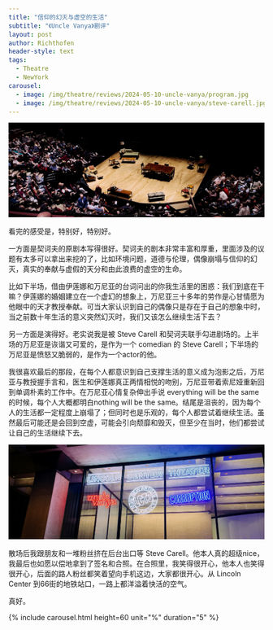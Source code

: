 ```yaml
---
title: "信仰的幻灭与虚空的生活"
subtitle: "《Uncle Vanya》剧评"
layout: post
author: Richthofen
header-style: text
tags:
  - Theatre
  - NewYork
carousel:
  - image: /img/theatre/reviews/2024-05-10-uncle-vanya/program.jpg
  - image: /img/theatre/reviews/2024-05-10-uncle-vanya/steve-carell.jpg
---
```


![2nd-half-stage](/img/theatre/reviews/2024-05-10-uncle-vanya/2nd-half-stage.jpg "2nd-half-stage")

看完的感受是，特别好，特别好。
	
一方面是契诃夫的原剧本写得很好。契诃夫的剧本非常丰富和厚重，里面涉及的议题有太多可以拿出来挖的了，比如环境问题，道德与伦理，偶像崩塌与信仰的幻灭，真实的奉献与虚假的天分和由此浪费的虚空的生命。
	
比如下半场，借由伊莲娜和万尼亚的台词问出的你我生活里的困惑：我们到底在干嘛？伊莲娜的婚姻建立在一个虚幻的想象上，万尼亚三十多年的劳作是心甘情愿为他眼中的天才教授奉献。可当大家认识到自己的偶像只是存在于自己的想象中时，当之前数十年生活的意义突然幻灭时，我们又该怎么继续生活下去？
	
另一方面是演得好。老实说我是被 Steve Carell 和契诃夫联手勾进剧场的。上半场的万尼亚是诙谐又可爱的，是作为一个 comedian 的 Steve Carell；下半场的万尼亚是愤怒又脆弱的，是作为一个actor的他。
	
我很喜欢最后的那段，在每个人都意识到自己支撑生活的意义成为泡影之后，万尼亚与教授握手言和，医生和伊莲娜真正两情相悦的吻别，万尼亚带着索尼娅重新回到单调朴素的工作中。在万尼亚心情复杂伸出手说 everything will be the same 的时候，每个人大概都明白nothing will be the same。结尾是沮丧的，因为每个人的生活都一定程度上崩塌了；但同时也是乐观的，每个人都尝试着继续生活。虽然最后可能还是会回到空虚，可能会引向颓靡和毁灭，但至少在当时，他们都尝试让自己的生活继续下去。

![lincoln-center](/img/theatre/reviews/2024-05-10-uncle-vanya/lincoln-center.jpg "lincoln-center")

散场后我跟朋友和一堆粉丝挤在后台出口等 Steve Carell。他本人真的超级nice，我最后也如愿以偿地拿到了签名和合照。在合照里，我笑得很开心，他本人也笑得很开心，后面的路人粉丝都笑着望向手机这边，大家都很开心。从 Lincoln Center 到66街的地铁站口，一路上都洋溢着快活的空气。

真好。

{% include carousel.html height=60 unit="%" duration="5" %}